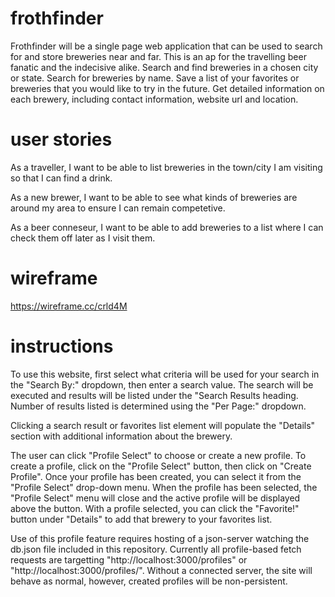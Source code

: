 # frothfinder

Frothfinder will be a single page web application that can be used to search for and store breweries near and far.
This is an ap for the travelling beer fanatic and the indecisive alike. Search and find breweries in a chosen city
or state. Search for breweries by name. Save a list of your favorites or breweries that you would like to try in
the future. Get detailed information on each brewery, including contact information, website url and location.


# user stories
As a traveller, I want to be able to list breweries in the town/city I am visiting so that I can find a drink.

As a new brewer, I want to be able to see what kinds of breweries are 
around my area to ensure I can remain competetive.

As a beer conneseur, I want to be able to add breweries to a list where I
can check them off later as I visit them.

# wireframe

https://wireframe.cc/crld4M

# instructions

To use this website, first select what criteria will be used for your search in the "Search By:" dropdown, then enter a search value.
The search will be executed and results will be listed under the "Search Results heading. Number of results listed is determined
using the "Per Page:" dropdown.

Clicking a search result or favorites list element will populate the "Details" section with additional information about the brewery.

The user can click "Profile Select" to choose or create a new profile. To create a profile, click on the "Profile Select" button, 
then click on "Create Profile". Once your profile has been created, you can select it from the "Profile Select" drop-down menu. 
When the profile has been selected, the "Profile Select" menu will close and the active profile will be displayed above the button.
With a profile selected, you can click the "Favorite!" button under "Details" to add that brewery to your favorites list.

Use of this profile feature requires hosting of a json-server watching the db.json file included in this repository. Currently
all profile-based fetch requests are targetting "http://localhost:3000/profiles" or "http://localhost:3000/profiles/<profile id>".
Without a connected server, the site will behave as normal, however, created profiles will be non-persistent.